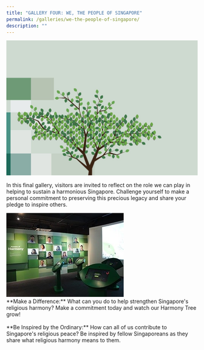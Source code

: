```yaml
---
title: "GALLERY FOUR: WE, THE PEOPLE OF SINGAPORE"
permalink: /galleries/we-the-people-of-singapore/
description: ""
---
```

![GALLERY FOUR: WE, THE PEOPLE OF SINGAPORE](/images/g4-tree.jpg)

In this final gallery, visitors are invited to reflect on the role we can play in helping to sustain a harmonious Singapore. Challenge yourself to make a personal commitment to preserving this precious legacy and share your pledge to inspire others.

<div class="row">
<div class="col is-4">
	<img src="/images/G4_highlights.jpg" />
	</div>
	<div class="col is-8">**Make a Difference:**  What can you do to help strengthen Singapore's religious harmony? Make a commitment today and watch our Harmony Tree grow! <br /><br />**Be Inspired by the Ordinary:**  How can all of us contribute to Singapore's religious peace? Be inspired by fellow Singaporeans as they share what religious harmony means to them.</div></div>